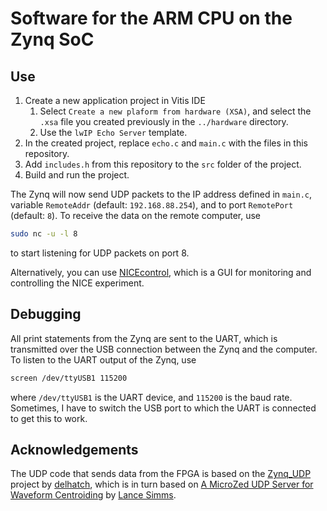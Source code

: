 # Software for the ARM CPU on the Zynq SoC

## Use

1. Create a new application project in Vitis IDE
   1. Select `Create a new plaform from hardware (XSA)`, and select the `.xsa` file you created previously in the `../hardware` directory.
   2. Use the `lwIP Echo Server` template.
2. In the created project, replace `echo.c` and `main.c` with the files in this repository.
3. Add `includes.h` from this repository to the `src` folder of the project.
4. Build and run the project.

The Zynq will now send UDP packets to the IP address defined in `main.c`, variable `RemoteAddr` (default: `192.168.88.254`), and to port `RemotePort` (default: `8`). To receive the data on the remote computer, use

```sh
sudo nc -u -l 8
```

to start listening for UDP packets on port 8.

Alternatively, you can use [NICEcontrol](https://github.com/thomabir/NICEcontrol), which is a GUI for monitoring and controlling the NICE experiment.

## Debugging

All print statements from the Zynq are sent to the UART, which is transmitted over the USB connection between the Zynq and the computer.
To listen to the UART output of the Zynq, use

```sh
screen /dev/ttyUSB1 115200
```

where `/dev/ttyUSB1` is the UART device, and `115200` is the baud rate. Sometimes, I have to switch the USB port to which the UART is connected to get this to work.

## Acknowledgements

The UDP code that sends data from the FPGA is based on the [Zynq_UDP](https://github.com/delhatch/Zynq_UDP) project by [delhatch](https://github.com/delhatch), which is in turn based on [A MicroZed UDP Server for Waveform Centroiding](https://lancesimms.com/Xilinx/MicroZed_UDP_Server_for_Waveform_Centroiding_Table_Of_Contents.html) by [Lance Simms](https://lancesimms.com/).

